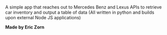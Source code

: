 A simple app that reaches out to Mercedes Benz and Lexus APIs to retrieve car inventory and output a table of data (All written in python and builds upon external Node JS applications)

**Made by Eric Zorn**